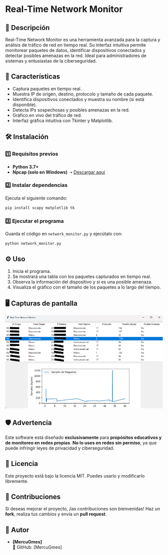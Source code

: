 # Real-Time Network Monitor

## 📌 Descripción
Real-Time Network Monitor es una herramienta avanzada para la captura y análisis de tráfico de red en tiempo real. Su interfaz intuitiva permite monitorear paquetes de datos, identificar dispositivos conectados y detectar posibles amenazas en la red. Ideal para administradores de sistemas y entusiastas de la ciberseguridad.

## 🚀 Características
- Captura paquetes en tiempo real.
- Muestra IP de origen, destino, protocolo y tamaño de cada paquete.
- Identifica dispositivos conectados y muestra su nombre (si está disponible).
- Detecta IPs sospechosas y posibles amenazas en la red.
- Gráfico en vivo del tráfico de red.
- Interfaz gráfica intuitiva con Tkinter y Matplotlib.

## 🛠️ Instalación
### 1️⃣ Requisitos previos
- **Python 3.7+**
- **Npcap (solo en Windows)** ➝ [Descargar aquí](https://npcap.com)

### 2️⃣ Instalar dependencias
Ejecuta el siguiente comando:
```bash
pip install scapy matplotlib tk
```

### 3️⃣ Ejecutar el programa
Guarda el código en `network_monitor.py` y ejecútalo con:
```bash
python network_monitor.py
```

## ⚙️ Uso
1. Inicia el programa.
2. Se mostrará una tabla con los paquetes capturados en tiempo real.
3. Observa la información del dispositivo y si es una posible amenaza.
4. Visualiza el gráfico con el tamaño de los paquetes a lo largo del tiempo.

## 🖥️ Capturas de pantalla
![Real-Time Network Monitor UI](real-timenetworkmonitor.png)

## 🛡️ Advertencia
Este software está diseñado **exclusivamente** para **propósitos educativos y de monitoreo en redes propias**. **No lo uses en redes sin permiso**, ya que puede infringir leyes de privacidad y ciberseguridad.

## 📜 Licencia
Este proyecto está bajo la licencia MIT. Puedes usarlo y modificarlo libremente.

## 📩 Contribuciones
Si deseas mejorar el proyecto, ¡las contribuciones son bienvenidas! Haz un **fork**, realiza tus cambios y envía un **pull request**.

## 📝 Autor
- **[MercuGmes]**  
  🚀 GitHub: [MercuGmes]  

